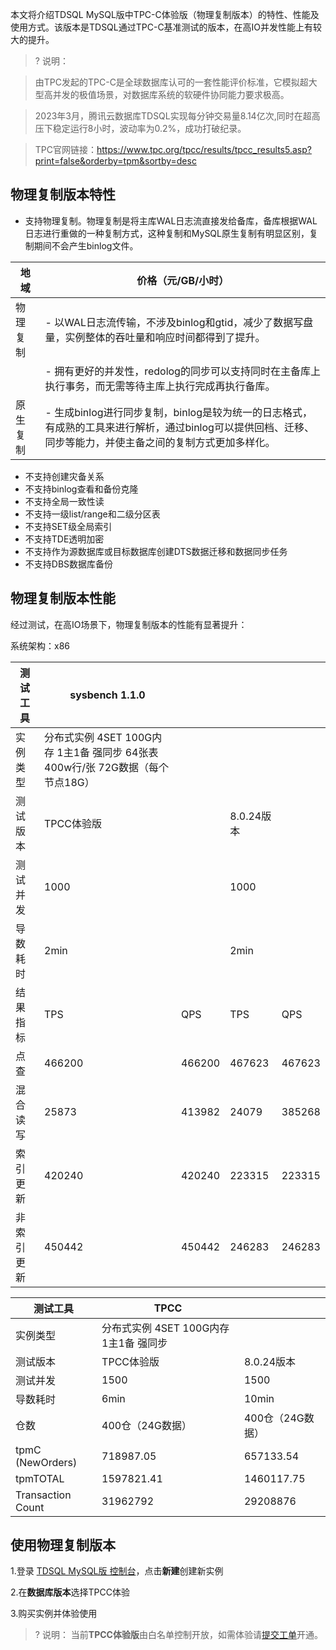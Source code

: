 本文将介绍TDSQL MySQL版中TPC-C体验版（物理复制版本）的特性、性能及使用方式。该版本是TDSQL通过TPC-C基准测试的版本，在高IO并发性能上有较大的提升。

>? 说明：

> 由TPC发起的TPC-C是全球数据库认可的一套性能评价标准，它模拟超大型高并发的极值场景，对数据库系统的软硬件协同能力要求极高。

> 2023年3月，腾讯云数据库TDSQL实现每分钟交易量8.14亿次,同时在超高压下稳定运行8小时，波动率为0.2%，成功打破纪录。

> TPC官网链接：https://www.tpc.org/tpcc/results/tpcc_results5.asp?print=false&orderby=tpm&sortby=desc


## 物理复制版本特性
- 支持物理复制。物理复制是将主库WAL日志流直接发给备库，备库根据WAL日志进行重做的一种复制方式，这种复制和MySQL原生复制有明显区别，复制期间不会产生binlog文件。

| 地域 | 价格（元/GB/小时） |
| ------ | ------ |
|物理复制 |- 以WAL日志流传输，不涉及binlog和gtid，减少了数据写盘量，实例整体的吞吐量和响应时间都得到了提升。
||- 拥有更好的并发性，redolog的同步可以支持同时在主备库上执行事务，而无需等待主库上执行完成再执行备库。|
|原生复制 |- 生成binlog进行同步复制，binlog是较为统一的日志格式，有成熟的工具来进行解析，通过binlog可以提供回档、迁移、同步等能力，并使主备之间的复制方式更加多样化。 |


- 不支持创建灾备关系
- 不支持binlog查看和备份克隆
- 不支持全局一致性读
- 不支持一级list/range和二级分区表
- 不支持SET级全局索引
- 不支持TDE透明加密
- 不支持作为源数据库或目标数据库创建DTS数据迁移和数据同步任务
- 不支持DBS数据库备份

## 物理复制版本性能
经过测试，在高IO场景下，物理复制版本的性能有显著提升：

系统架构：x86

|测试工具	|sysbench 1.1.0||||
| ------ | ------ | ------ | ------ | ------ |
|实例类型|分布式实例 4SET 100G内存 1主1备 强同步 64张表 400w行/张 72G数据（每个节点18G）||||
|测试版本	|TPCC体验版	||8.0.24版本||
|测试并发	|1000	||1000||
|导数耗时	|2min |	|2min||
|结果指标	|TPS	|QPS|	TPS	|QPS|
|点查	|466200|466200	|467623	|467623|
|混合读写	|25873	|413982	|24079	|385268|
|索引更新	|420240	|420240	|223315	|223315|
|非索引更新	|450442	|450442	|246283	|246283|


|测试工具|	TPCC||
| ------ | ------ | ------ |
|实例类型|	分布式实例 4SET 100G内存 1主1备 强同步||
|测试版本|	TPCC体验版|	8.0.24版本|
|测试并发|	1500|	1500|
|导数耗时|	6min|	10min|
|仓数	|400仓（24G数据）|	400仓（24G数据）|
|tpmC (NewOrders)|	718987.05|	657133.54|
|tpmTOTAL|	1597821.41|	1460117.75|
|Transaction Count|	31962792|29208876|


## 使用物理复制版本
1.登录 [TDSQL MySQL版 控制台](https://console.cloud.tencent.com/tdsqld/instance-tdmysql)，点击**新建**创建新实例

2.在**数据库版本**选择TPCC体验

3.购买实例并体验使用
>? 说明：
> 当前**TPCC体验版**由白名单控制开放，如需体验请[提交工单](https://console.cloud.tencent.com/workorder/category)开通。